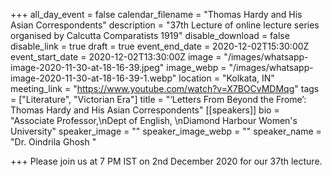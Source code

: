 +++
all_day_event = false
calendar_filename = "Thomas Hardy and His Asian Correspondents"
description = "37th Lecture of online lecture series organised by Calcutta Comparatists 1919"
disable_download = false
disable_link = true
draft = true
event_end_date = 2020-12-02T15:30:00Z
event_start_date = 2020-12-02T13:30:00Z
image = "/images/whatsapp-image-2020-11-30-at-18-16-39.jpeg"
image_webp = "/images/whatsapp-image-2020-11-30-at-18-16-39-1.webp"
location = "Kolkata, IN"
meeting_link = "https://www.youtube.com/watch?v=X7BOCvMDMqg"
tags = ["Literature", "Victorian Era"]
title = "‘Letters From Beyond the Frome’: Thomas Hardy and His Asian Correspondents"
[[speakers]]
bio = "Associate Professor,\nDept of English, \nDiamond Harbour Women's University"
speaker_image = ""
speaker_image_webp = ""
speaker_name = "Dr. Oindrila Ghosh "

+++
Please join us at 7 PM IST on 2nd December 2020 for our 37th lecture. 